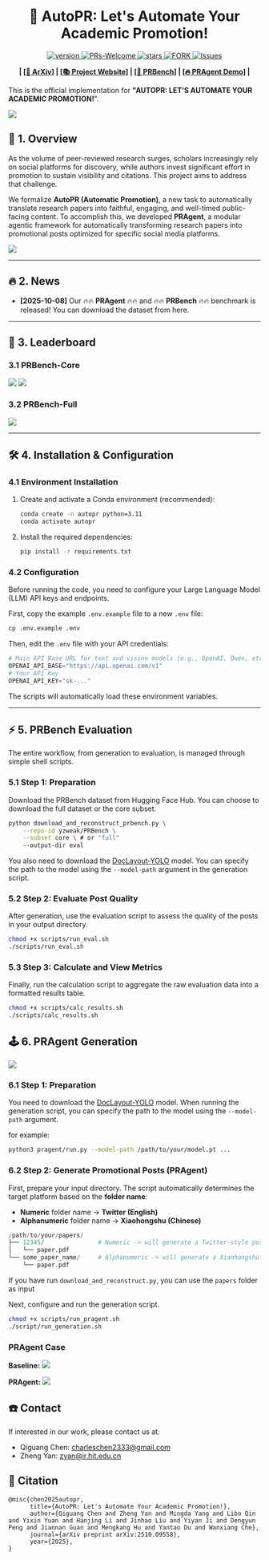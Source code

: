 <p align="center">
<h1 align="center"> 🎉 AutoPR: Let's Automate Your Academic Promotion!</h1>
</p>
<p align="center">
  	<a href="https://github.com/LightChen233/AutoPR">
      <img alt="version" src="https://img.shields.io/badge/version-v0.0.1-blue?color=FF8000?color=009922" />
    </a>
    <a href="ttps://github.com/LightChen233/AutoPR">
       <img alt="PRs-Welcome" src="https://img.shields.io/badge/PRs-Welcome-blue" />
  	</a>
   	<a href="https://github.com/LightChen233/AutoPR/stargazers">
       <img alt="stars" src="https://img.shields.io/github/stars/LightChen233/AutoPR" />
  	</a>
  	<a href="https://github.com/LightChen233/AutoPR/network/members">
       <img alt="FORK" src="https://img.shields.io/github/forks/LightChen233/AutoPR?color=FF8000" />
  	</a>
    <a href="https://github.com/LightChen233/AutoPR/issues">
      <img alt="Issues" src="https://img.shields.io/github/issues/LightChen233/AutoPR?color=0088ff"/>
    </a>
    <br />
    
</p>

<p align="center">
  	<b>
    | [<a href="https://arxiv.org/abs/2510.09558">📝 ArXiv</a>] | [<a href="https://yzweak.github.io/autopr.github.io/">📚 Project Website</a>] | [<a href="https://huggingface.co/datasets/yzweak/PRBench">🤗 PRBench</a>] | [<a href="https://huggingface.co/spaces/yzweak/AutoPR">🔥 PRAgent Demo</a>] |
    </b>
    <br />
</p>


This is the official implementation for **"AUTOPR: LET'S AUTOMATE YOUR ACADEMIC PROMOTION!**".

![](assets/images/title.png)

## 👀 1. Overview
As the volume of peer-reviewed research surges, scholars increasingly rely on social platforms for discovery, while authors invest significant effort in promotion to sustain visibility and citations. This project aims to address that challenge.

We formalize **AutoPR (Automatic Promotion)**, a new task to automatically translate research papers into faithful, engaging, and well-timed public-facing content. To accomplish this, we developed **PRAgent**, a modular agentic framework for automatically transforming research papers into promotional posts optimized for specific social media platforms.

![](assets/images/intro.png)

-----

## 🔥 2. News
- **[2025-10-08]** Our 🔥🔥 **PRAgent** 🔥🔥 and 🔥🔥 **PRBench** 🔥🔥 benchmark is released! You can download the dataset from here.


-----

## 🏅 3. Leaderboard

### 3.1 PRBench-Core
![](assets/images/prbench-core.png)
![](assets/images/prbench-core-1.png)

### 3.2 PRBench-Full
![](assets/images/prbench-full.png)

-----

## 🛠️ 4. Installation & Configuration

### 4.1 Environment Installation

1.  Create and activate a Conda environment (recommended):

    ```bash
    conda create -n autopr python=3.11
    conda activate autopr
    ```

2.  Install the required dependencies:

    ```bash
    pip install -r requirements.txt
    ```


### 4.2 Configuration

Before running the code, you need to configure your Large Language Model (LLM) API keys and endpoints.

First, copy the example `.env.example` file to a new `.env` file:

```bash
cp .env.example .env
```

Then, edit the `.env` file with your API credentials:

```python
# Main API Base URL for text and vision models (e.g., OpenAI, Qwen, etc.)
OPENAI_API_BASE="https://api.openai.com/v1"
# Your API Key
OPENAI_API_KEY="sk-..."
```

The scripts will automatically load these environment variables.

-----

## ⚡ 5. PRBench Evaluation

The entire workflow, from generation to evaluation, is managed through simple shell scripts.

### 5.1 Step 1: Preparation

Download the PRBench dataset from Hugging Face Hub. You can choose to download the full dataset or the core subset.

```bash
python download_and_reconstruct_prbench.py \
    --repo-id yzweak/PRBench \
    --subset core \ # or "full"
    --output-dir eval
```

You also need to download the [DocLayout-YOLO](https://huggingface.co/juliozhao/DocLayout-YOLO-DocStructBench/blob/main/doclayout_yolo_docstructbench_imgsz1024.pt) model. You can specify the path to the model using the `--model-path` argument in the generation script.

### 5.2 Step 2: Evaluate Post Quality

After generation, use the evaluation script to assess the quality of the posts in your output directory.

```bash
chmod +x scripts/run_eval.sh
./scripts/run_eval.sh
```

### 5.3 Step 3: Calculate and View Metrics

Finally, run the calculation script to aggregate the raw evaluation data into a formatted results table.

```bash
chmod +x scripts/calc_results.sh
./scripts/calc_results.sh
```

## 🕹️ 6. PRAgent Generation

![](assets/images/pragent.png)
### 6.1 Step 1: Preparation

You need to download the [DocLayout-YOLO](https://huggingface.co/juliozhao/DocLayout-YOLO-DocStructBench/blob/main/doclayout_yolo_docstructbench_imgsz1024.pt) model. When running the generation script, you can specify the path to the model using the `--model-path` argument.

for example:
```bash
python3 pragent/run.py --model-path /path/to/your/model.pt ...
```

### 6.2 Step 2: Generate Promotional Posts (PRAgent)



First, prepare your input directory. The script automatically determines the target platform based on the **folder name**:

* **Numeric** folder name -\> **Twitter (English)**
* **Alphanumeric** folder name -\> **Xiaohongshu (Chinese)**

<!-- end list -->

```python
/path/to/your/papers/
├── 12345/               # Numeric -> will generate a Twitter-style post in English
│   └── paper.pdf
└── some_paper_name/     # Alphanumeric -> will generate a Xiaohongshu-style post in Chinese
    └── paper.pdf
```

If you have run ``download_and_reconstruct.py``, you can use the ``papers`` folder as input

Next, configure and run the generation script.
```bash
chmod +x scripts/run_pragent.sh
./script/run_generation.sh
```


### PRAgent Case
**Baseline:**
![](assets/images/case-1.png)

**PRAgent:**
![](assets/images/case-2.png)

## ☎️ Contact
If interested in our work, please contact us at:
- Qiguang Chen: charleschen2333@gmail.com
- Zheng Yan: zyan@ir.hit.edu.cn

## 🎁 Citation
```
@misc{chen2025autopr,
      title={AutoPR: Let's Automate Your Academic Promotion!}, 
      author={Qiguang Chen and Zheng Yan and Mingda Yang and Libo Qin and Yixin Yuan and Hanjing Li and Jinhao Liu and Yiyan Ji and Dengyun Peng and Jiannan Guan and Mengkang Hu and Yantao Du and Wanxiang Che},
      journal={arXiv preprint arXiv:2510.09558},
      year={2025},
}
```
